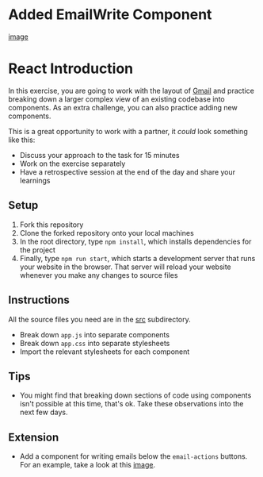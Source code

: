 # Added EmailWrite Component
[image](./Capture.PNG)


# React Introduction

In this exercise, you are going to work with the layout of [Gmail](./images/gmail-email-view-intro.png) and practice breaking down a larger complex view of an existing codebase into components. As an extra challenge, you can also practice adding new components.

This is a great opportunity to work with a partner, it _could_ look something like this:

- Discuss your approach to the task for 15 minutes
- Work on the exercise separately
- Have a retrospective session at the end of the day and share your learnings

## Setup

1. Fork this repository
2. Clone the forked repository onto your local machines
3. In the root directory, type `npm install`, which installs dependencies for the project
4. Finally, type `npm run start`, which starts a development server that runs your website in the browser. That server will reload your website whenever you make any changes to source files

## Instructions

All the source files you need are in the [src](./src) subdirectory.

- Break down `app.js` into separate components
- Break down `app.css` into separate stylesheets
- Import the relevant stylesheets for each component

## Tips

- You might find that breaking down sections of code using components isn't possible at this time, that's ok. Take these observations into the next few days.

## Extension

- Add a component for writing emails below the `email-actions` buttons. For an example, take a look at this [image](./images/write-email-component.png).
